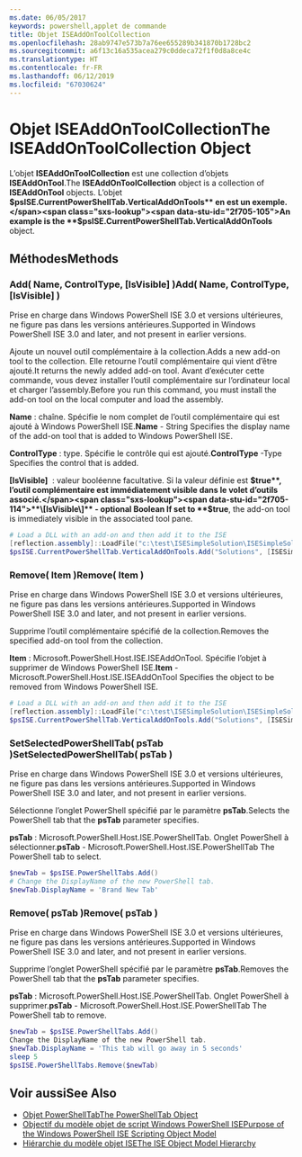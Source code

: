 ```yaml
---
ms.date: 06/05/2017
keywords: powershell,applet de commande
title: Objet ISEAddOnToolCollection
ms.openlocfilehash: 28ab9747e573b7a76ee655289b341870b1728bc2
ms.sourcegitcommit: a6f13c16a535acea279c0ddeca72f1f0d8a8ce4c
ms.translationtype: HT
ms.contentlocale: fr-FR
ms.lasthandoff: 06/12/2019
ms.locfileid: "67030624"
---
```

# <a name="the-iseaddontoolcollection-object"></a><span data-ttu-id="2f705-103">Objet ISEAddOnToolCollection</span><span class="sxs-lookup"><span data-stu-id="2f705-103">The ISEAddOnToolCollection Object</span></span>

<span data-ttu-id="2f705-104">L’objet **ISEAddOnToolCollection** est une collection d’objets **ISEAddOnTool**.</span><span class="sxs-lookup"><span data-stu-id="2f705-104">The **ISEAddOnToolCollection** object is a collection of **ISEAddOnTool** objects.</span></span> <span data-ttu-id="2f705-105">L’objet **$psISE.CurrentPowerShellTab.VerticalAddOnTools** en est un exemple.</span><span class="sxs-lookup"><span data-stu-id="2f705-105">An example is the **$psISE.CurrentPowerShellTab.VerticalAddOnTools** object.</span></span>

## <a name="methods"></a><span data-ttu-id="2f705-106">Méthodes</span><span class="sxs-lookup"><span data-stu-id="2f705-106">Methods</span></span>

### <a name="add-name-controltype-isvisible-"></a><span data-ttu-id="2f705-107">Add\( Name, ControlType, \[IsVisible\] \)</span><span class="sxs-lookup"><span data-stu-id="2f705-107">Add\( Name, ControlType, \[IsVisible\] \)</span></span>

<span data-ttu-id="2f705-108">Prise en charge dans Windows PowerShell ISE 3.0 et versions ultérieures, ne figure pas dans les versions antérieures.</span><span class="sxs-lookup"><span data-stu-id="2f705-108">Supported in Windows PowerShell ISE 3.0 and later, and not present in earlier versions.</span></span>

<span data-ttu-id="2f705-109">Ajoute un nouvel outil complémentaire à la collection.</span><span class="sxs-lookup"><span data-stu-id="2f705-109">Adds a new add-on tool to the collection.</span></span> <span data-ttu-id="2f705-110">Elle retourne l’outil complémentaire qui vient d’être ajouté.</span><span class="sxs-lookup"><span data-stu-id="2f705-110">It returns the newly added add-on tool.</span></span> <span data-ttu-id="2f705-111">Avant d’exécuter cette commande, vous devez installer l’outil complémentaire sur l’ordinateur local et charger l’assembly.</span><span class="sxs-lookup"><span data-stu-id="2f705-111">Before you run this command, you must install the add-on tool on the local computer and load the assembly.</span></span>

<span data-ttu-id="2f705-112">**Name** : chaîne. Spécifie le nom complet de l’outil complémentaire qui est ajouté à Windows PowerShell ISE.</span><span class="sxs-lookup"><span data-stu-id="2f705-112">**Name** - String Specifies the display name of the add-on tool that is added to Windows PowerShell ISE.</span></span>

<span data-ttu-id="2f705-113">**ControlType** : type. Spécifie le contrôle qui est ajouté.</span><span class="sxs-lookup"><span data-stu-id="2f705-113">**ControlType** -Type Specifies the control that is added.</span></span>

<span data-ttu-id="2f705-114">**\[IsVisible\]**  : valeur booléenne facultative. Si la valeur définie est **$true**, l’outil complémentaire est immédiatement visible dans le volet d’outils associé.</span><span class="sxs-lookup"><span data-stu-id="2f705-114">**\[IsVisible\]** - optional Boolean If set to **$true**, the add-on tool is immediately visible in the associated tool pane.</span></span>

```powershell
# Load a DLL with an add-on and then add it to the ISE
[reflection.assembly]::LoadFile("c:\test\ISESimpleSolution\ISESimpleSolution.dll")
$psISE.CurrentPowerShellTab.VerticalAddOnTools.Add("Solutions", [ISESimpleSolution.Solution], $true)
```

### <a name="remove-item-"></a><span data-ttu-id="2f705-115">Remove\( Item \)</span><span class="sxs-lookup"><span data-stu-id="2f705-115">Remove\( Item \)</span></span>

<span data-ttu-id="2f705-116">Prise en charge dans Windows PowerShell ISE 3.0 et versions ultérieures, ne figure pas dans les versions antérieures.</span><span class="sxs-lookup"><span data-stu-id="2f705-116">Supported in Windows PowerShell ISE 3.0 and later, and not present in earlier versions.</span></span>

<span data-ttu-id="2f705-117">Supprime l’outil complémentaire spécifié de la collection.</span><span class="sxs-lookup"><span data-stu-id="2f705-117">Removes the specified add-on tool from the collection.</span></span>

<span data-ttu-id="2f705-118">**Item** : Microsoft.PowerShell.Host.ISE.ISEAddOnTool. Spécifie l’objet à supprimer de Windows PowerShell ISE.</span><span class="sxs-lookup"><span data-stu-id="2f705-118">**Item** - Microsoft.PowerShell.Host.ISE.ISEAddOnTool Specifies the object to be removed from Windows PowerShell ISE.</span></span>

```powershell
# Load a DLL with an add-on and then add it to the ISE
[reflection.assembly]::LoadFile("c:\test\ISESimpleSolution\ISESimpleSolution.dll")
$psISE.CurrentPowerShellTab.VerticalAddOnTools.Add("Solutions", [ISESimpleSolution.Solution], $true)
```

### <a name="setselectedpowershelltab-pstab-"></a><span data-ttu-id="2f705-119">SetSelectedPowerShellTab\( psTab \)</span><span class="sxs-lookup"><span data-stu-id="2f705-119">SetSelectedPowerShellTab\( psTab \)</span></span>

<span data-ttu-id="2f705-120">Prise en charge dans Windows PowerShell ISE 3.0 et versions ultérieures, ne figure pas dans les versions antérieures.</span><span class="sxs-lookup"><span data-stu-id="2f705-120">Supported in Windows PowerShell ISE 3.0 and later, and not present in earlier versions.</span></span>

<span data-ttu-id="2f705-121">Sélectionne l’onglet PowerShell spécifié par le paramètre **psTab**.</span><span class="sxs-lookup"><span data-stu-id="2f705-121">Selects the PowerShell tab that the **psTab** parameter specifies.</span></span>

<span data-ttu-id="2f705-122">**psTab** : Microsoft.PowerShell.Host.ISE.PowerShellTab. Onglet PowerShell à sélectionner.</span><span class="sxs-lookup"><span data-stu-id="2f705-122">**psTab** - Microsoft.PowerShell.Host.ISE.PowerShellTab The PowerShell tab to select.</span></span>

```powershell
$newTab = $psISE.PowerShellTabs.Add()
# Change the DisplayName of the new PowerShell tab.
$newTab.DisplayName = 'Brand New Tab'
```

### <a name="remove-pstab-"></a><span data-ttu-id="2f705-123">Remove\( psTab \)</span><span class="sxs-lookup"><span data-stu-id="2f705-123">Remove\( psTab \)</span></span>

<span data-ttu-id="2f705-124">Prise en charge dans Windows PowerShell ISE 3.0 et versions ultérieures, ne figure pas dans les versions antérieures.</span><span class="sxs-lookup"><span data-stu-id="2f705-124">Supported in Windows PowerShell ISE 3.0 and later, and not present in earlier versions.</span></span>

<span data-ttu-id="2f705-125">Supprime l’onglet PowerShell spécifié par le paramètre **psTab**.</span><span class="sxs-lookup"><span data-stu-id="2f705-125">Removes the PowerShell tab that the **psTab** parameter specifies.</span></span>

<span data-ttu-id="2f705-126">**psTab** : Microsoft.PowerShell.Host.ISE.PowerShellTab. Onglet PowerShell à supprimer.</span><span class="sxs-lookup"><span data-stu-id="2f705-126">**psTab** - Microsoft.PowerShell.Host.ISE.PowerShellTab The PowerShell tab to remove.</span></span>

```powershell
$newTab = $psISE.PowerShellTabs.Add()
Change the DisplayName of the new PowerShell tab.
$newTab.DisplayName = 'This tab will go away in 5 seconds'
sleep 5
$psISE.PowerShellTabs.Remove($newTab)
```

## <a name="see-also"></a><span data-ttu-id="2f705-127">Voir aussi</span><span class="sxs-lookup"><span data-stu-id="2f705-127">See Also</span></span>

- [<span data-ttu-id="2f705-128">Objet PowerShellTab</span><span class="sxs-lookup"><span data-stu-id="2f705-128">The PowerShellTab Object</span></span>](The-PowerShellTab-Object.md)
- [<span data-ttu-id="2f705-129">Objectif du modèle objet de script Windows PowerShell ISE</span><span class="sxs-lookup"><span data-stu-id="2f705-129">Purpose of the Windows PowerShell ISE Scripting Object Model</span></span>](Purpose-of-the-Windows-PowerShell-ISE-Scripting-Object-Model.md)
- [<span data-ttu-id="2f705-130">Hiérarchie du modèle objet ISE</span><span class="sxs-lookup"><span data-stu-id="2f705-130">The ISE Object Model Hierarchy</span></span>](The-ISE-Object-Model-Hierarchy.md)
